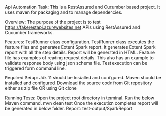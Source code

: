 Api Automation Task:
This is a RestAssured and Cucumber based project. 
It uses maven for packaging and to manage dependencies.

Overview:
The purpose of the project is to test https://fakerestapi.azurewebsites.net APIs using
RestAssured and Cucumber frameworks.

Features:
TestRunner class configuration. TestRunner class executes the feature files and generates Extent Spark report.
It generates Extent Spark report with all the step details. Report will be generated in HTML. 
Feature file has examples of reading request details.
This also has an example to validate response body using json schema file.
Test execution can be triggered form command line.

Required Setup:
Jdk 11 should be installed and configured.
Maven should be installed and configured.
Download the source code from Git repository either as zip file OR using Git clone

Running Tests:
Open the project root directory in terminal. Run the below Maven command.
mvn clean test
Once the execution completes report will be generated in below folder.
Report: test-output/SparkReport